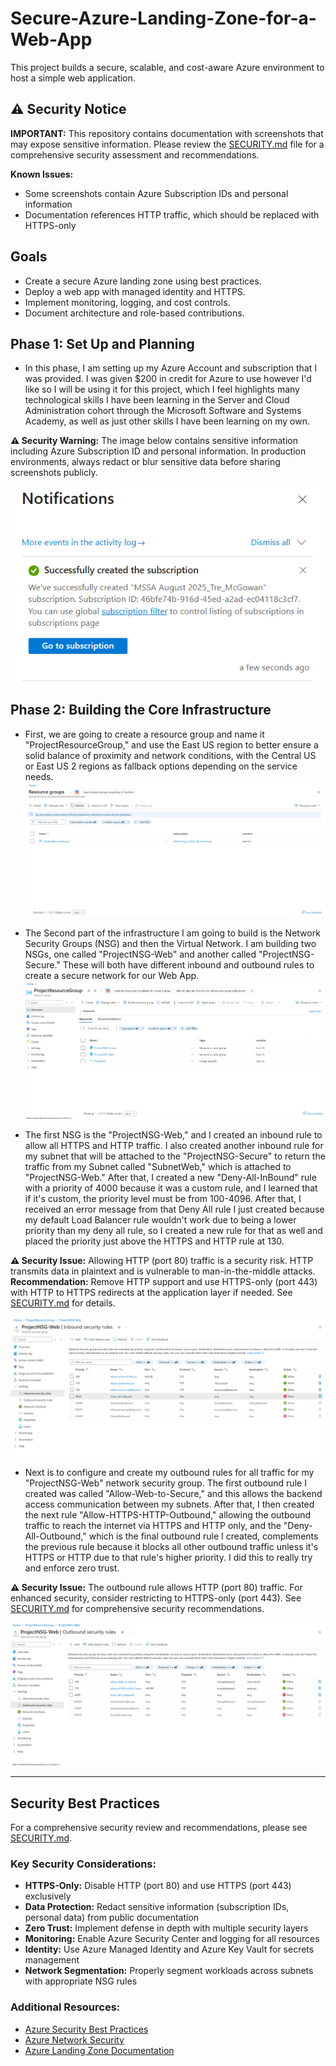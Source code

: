 # Secure-Azure-Landing-Zone-for-a-Web-App
This project builds a secure, scalable, and cost-aware Azure environment to host a simple web application.

## ⚠️ Security Notice
**IMPORTANT:** This repository contains documentation with screenshots that may expose sensitive information. Please review the [SECURITY.md](SECURITY.md) file for a comprehensive security assessment and recommendations.

**Known Issues:**
- Some screenshots contain Azure Subscription IDs and personal information
- Documentation references HTTP traffic, which should be replaced with HTTPS-only

##  Goals

- Create a secure Azure landing zone using best practices.
- Deploy a web app with managed identity and HTTPS.
- Implement monitoring, logging, and cost controls.
- Document architecture and role-based contributions.


## Phase 1: Set Up and Planning
- In this phase, I am setting up my Azure Account and subscription that I was provided. I was given $200 in credit for Azure to use however I'd like so I will be using it for this project, which I feel highlights many technological skills I have been learning in the Server and Cloud Administration cohort through the Microsoft Software and Systems Academy, as well as just other skills I have been learning on my own.

**⚠️ Security Warning:** The image below contains sensitive information including Azure Subscription ID and personal information. In production environments, always redact or blur sensitive data before sharing screenshots publicly.

![Subscription Setup Notification](images/SubSetupNotif.png)

## Phase 2: Building the Core Infrastructure
- First, we are going to create a resource group and name it "ProjectResourceGroup," and use the East US region to better
ensure a solid balance of proximity and network conditions, with the Central US or East US 2 regions as fallback options depending on the service needs.
![Resource Group Creation](images/ResourceGroupCreation.png)

- The Second part of the infrastructure I am going to build is the Network Security Groups (NSG) and then the Virtual Network. I am building two NSGs, one called "ProjectNSG-Web"
and another called "ProjectNSG-Secure." These will both have different inbound and outbound rules to create a secure network for our Web App.
![Resource Group Overview](images/ResourceGroupOverview.png)

- The first NSG is the "ProjectNSG-Web," and I created an inbound rule to allow all HTTPS and HTTP traffic. I also created another inbound rule for my subnet that will be attached to the "ProjectNSG-Secure" to return the traffic from my Subnet called "SubnetWeb," which is attached to "ProjectNSG-Web." After that, I created a new "Deny-All-InBound" rule with a priority of 4000 because it was a custom rule, and I learned that if it's custom, the priority level must be from 100-4096. After that, I received an error message from that Deny All rule I just created because my default Load Balancer rule wouldn't work due to being a lower priority than my deny all rule, so I created a new rule for that as well and placed the priority just above the HTTPS and HTTP rule at 130.

**⚠️ Security Issue:** Allowing HTTP (port 80) traffic is a security risk. HTTP transmits data in plaintext and is vulnerable to man-in-the-middle attacks. **Recommendation:** Remove HTTP support and use HTTPS-only (port 443) with HTTP to HTTPS redirects at the application layer if needed. See [SECURITY.md](SECURITY.md) for details.

![NSG Web Rules Inbound](images/NSGWebRulesInbound.png)

- Next is to configure and create my outbound rules for all traffic for my "ProjectNSG-Web" network security group. The first outbound rule I created was called "Allow-Web-to-Secure," and this allows the backend access communication between my subnets. After that, I then created the next rule "Allow-HTTPS-HTTP-Outbound," allowing the outbound traffic to reach the internet via HTTPS and HTTP only, and the "Deny-All-Outbound," which is the final outbound rule I created, complements the previous rule because it blocks all other outbound traffic unless it's HTTPS or HTTP due to that rule's higher priority. I did this to really try and enforce zero trust.

**⚠️ Security Issue:** The outbound rule allows HTTP (port 80) traffic. For enhanced security, consider restricting to HTTPS-only (port 443). See [SECURITY.md](SECURITY.md) for comprehensive security recommendations.

![NSG Web Rules Outbound](images/NSGWebRulesOutbound.png)

---

## Security Best Practices

For a comprehensive security review and recommendations, please see [SECURITY.md](SECURITY.md).

### Key Security Considerations:
- **HTTPS-Only:** Disable HTTP (port 80) and use HTTPS (port 443) exclusively
- **Data Protection:** Redact sensitive information (subscription IDs, personal data) from public documentation
- **Zero Trust:** Implement defense in depth with multiple security layers
- **Monitoring:** Enable Azure Security Center and logging for all resources
- **Identity:** Use Azure Managed Identity and Azure Key Vault for secrets management
- **Network Segmentation:** Properly segment workloads across subnets with appropriate NSG rules

### Additional Resources:
- [Azure Security Best Practices](https://docs.microsoft.com/azure/security/fundamentals/best-practices-and-patterns)
- [Azure Network Security](https://docs.microsoft.com/azure/security/fundamentals/network-best-practices)
- [Azure Landing Zone Documentation](https://docs.microsoft.com/azure/cloud-adoption-framework/ready/landing-zone/)






